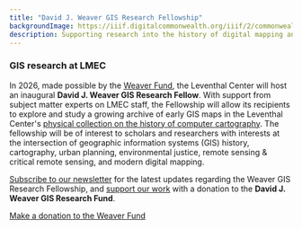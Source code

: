 ```yaml
---
title: "David J. Weaver GIS Research Fellowship"
backgroundImage: https://iiif.digitalcommonwealth.org/iiif/2/commonwealth:cr56sd10x/5136,4032,7764,1873/1200,/0/default.jpg
description: Supporting research into the history of digital mapping and the future of computer map collecting
---
```


### GIS research at LMEC

In 2026, made possible by the [Weaver Fund](../../donate/weaver-research-fund), the Leventhal Center will host an inaugural **David J. Weaver GIS Research Fellow**. With support from subject matter experts on LMEC staff, the Fellowship will allow its recipients to explore and study a growing archive of early GIS maps in the Leventhal Center's [physical collection on the history of computer cartography](/articles/comp-cart-collections). The fellowship will be of interest to scholars and researchers with interests at the intersection of geographic information systems (GIS) history, cartography, urban planning, environmental justice, remote sensing & critical remote sensing, and modern digital mapping.

[Subscribe to our newsletter](/subscribe) for the latest updates regarding the Weaver GIS Research Fellowship, and [support our work](../../donate/weaver-research-fund) with a donation to the **David J. Weaver GIS Research Fund**.

<a href="../../donate/weaver-research-fund" class="btn btn-lg btn-primary-outline">Make a donation to the Weaver Fund</a>
